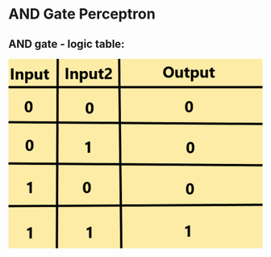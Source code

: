 # AND Gate Perceptron

## AND gate - logic table:

![table](./pictures/and_gate.png "The AND gate logic table")

## 